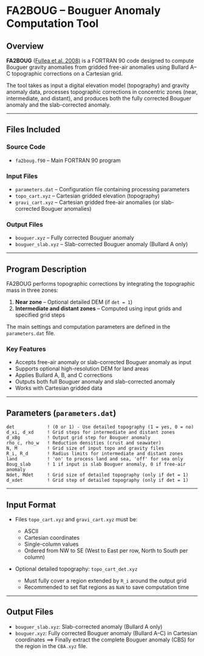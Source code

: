 # FA2BOUG – Bouguer Anomaly Computation Tool

## Overview

**FA2BOUG** ([Fullea et al. 2008)](https://doi.org/10.1016/j.cageo.2008.02.018) is a FORTRAN 90 code designed to compute Bouguer gravity anomalies from gridded free-air anomalies using Bullard A–C topographic corrections on a Cartesian grid.

The tool takes as input a digital elevation model (topography) and gravity anomaly data, processes topographic corrections in concentric zones (near, intermediate, and distant), and produces both the fully corrected Bouguer anomaly and the slab-corrected anomaly.

---

## Files Included

### Source Code
- `fa2boug.f90` – Main FORTRAN 90 program

### Input Files
- `parameters.dat` – Configuration file containing processing parameters
- `topo_cart.xyz` – Cartesian gridded elevation (topography)
- `gravi_cart.xyz` – Cartesian gridded free-air anomalies (or slab-corrected Bouguer anomalies)

### Output Files
- `bouguer.xyz` – Fully corrected Bouguer anomaly
- `bouguer_slab.xyz` – Slab-corrected Bouguer anomaly (Bullard A only)

---

## Program Description

FA2BOUG performs topographic corrections by integrating the topographic mass in three zones:

1. **Near zone** – Optional detailed DEM (if `det = 1`)
2. **Intermediate and distant zones** – Computed using input grids and specified grid steps

The main settings and computation parameters are defined in the `parameters.dat` file.

### Key Features
- Accepts free-air anomaly or slab-corrected Bouguer anomaly as input
- Supports optional high-resolution DEM for land areas
- Applies Bullard A, B, and C corrections
- Outputs both full Bouguer anomaly and slab-corrected anomaly
- Works with Cartesian gridded data

---

## Parameters (`parameters.dat`)

```plaintext
det            ! (0 or 1) - Use detailed topography (1 = yes, 0 = no)
d_xi, d_xd     ! Grid steps for intermediate and distant zones
d_xBg          ! Output grid step for Bouguer anomaly
rho_c, rho_w   ! Reduction densities (crust and seawater)
N, M           ! Grid size of input topo and gravity files
R_i, R_d       ! Radius limits for intermediate and distant zones
land           ! 'on' to process land and sea, 'off' for sea only
Boug_slab      ! 1 if input is slab Bouguer anomaly, 0 if free-air anomaly
Ndet, Mdet     ! Grid size of detailed topography (only if det = 1)
d_xdet         ! Grid step of detailed topography (only if det = 1)
```

---

## Input Format

- Files `topo_cart.xyz` and `gravi_cart.xyz` must be:
  - ASCII
  - Cartesian coordinates
  - Single-column values
  - Ordered from NW to SE (West to East per row, North to South per column)

- Optional detailed topography: `topo_cart_det.xyz`
  - Must fully cover a region extended by `R_i` around the output grid
  - Recommended to set flat regions as `NaN` to save computation time

---

## Output Files

- `bouguer_slab.xyz`: Slab-corrected anomaly (Bullard A only)
- `bouguer.xyz`: Fully corrected Bouguer anomaly (Bullard A–C) in Cartesian coordinates ==> Finally extract the complete Bouguer anomaly (CBS) for the region in the `CBA.xyz` file. 



